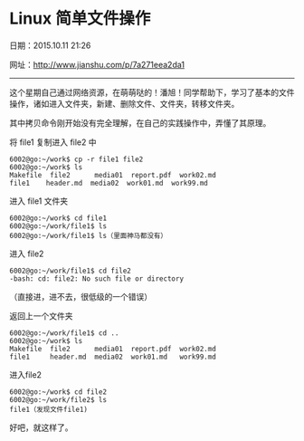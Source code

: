# Linux 简单文件操作

日期：2015.10.11 21:26

网址：<http://www.jianshu.com/p/7a271eea2da1>

---

这个星期自己通过网络资源，在萌萌哒的！潘旭！同学帮助下，学习了基本的文件
操作，诸如进入文件夹，新建、删除文件、文件夹，转移文件夹。

其中拷贝命令刚开始没有完全理解，在自己的实践操作中，弄懂了其原理。

将 file1 复制进入 file2 中

    6002@go:~/work$ cp -r file1 file2
    6002@go:~/work$ ls
    Makefile  file2      media01  report.pdf  work02.md
    file1    header.md  media02  work01.md  work99.md

进入 file1 文件夹

```
6002@go:~/work$ cd file1
6002@go:~/work/file1$ ls
6002@go:~/work/file1$ ls（里面神马都没有）
```

进入 file2

    6002@go:~/work/file1$ cd file2
    -bash: cd: file2: No such file or directory

（直接进，进不去，很低级的一个错误）

返回上一个文件夹

```
6002@go:~/work/file1$ cd ..
6002@go:~/work$ ls
Makefile  file2      media01  report.pdf  work02.md
file1     header.md  media02  work01.md   work99.md
```

进入file2

    6002@go:~/work$ cd file2
    6002@go:~/work/file2$ ls
    file1（发现文件file1)

好吧，就这样了。
